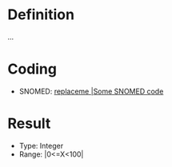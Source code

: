 # Definition
...

# Coding
- SNOMED: [replaceme |Some SNOMED code](concept:snomed-ct|replaceme)

# Result
- Type: Integer
- Range: |0<=X<100|